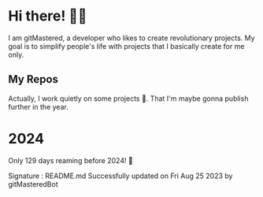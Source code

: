 
# Hi there! 🙋‍♂️
I am gitMastered, a developer who likes to create revolutionary projects.
My goal is to simplify people's life with projects that I basically create for me only.

## My Repos
Actually, I work quietly on some projects 👀. That I'm maybe gonna publish further in the year.

# 2024
Only 129 days reaming before 2024! 🙌

Signature : README.md Successfully updated on Fri Aug 25 2023 by gitMasteredBot


